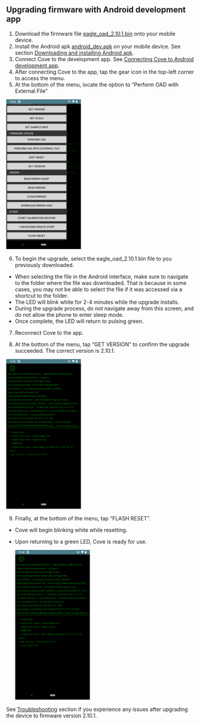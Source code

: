 ## Upgrading firmware with Android development app

1. Download the firmware file [eagle_oad_2.10.1.bin](../firmware/eagle_oad_2.10.1.bin) onto your mobile device.
2. Install the Android apk [android_dev.apk](../apk/android_dev.apk) on your mobile device. See section [Downloading and installing Android apk](download_install_apk.md).
3. Connect Cove to the development app. See [Connecting Cove to Android development app](connecting.md).
4. After connecting Cove to the app, tap the gear icon in the top-left corner to access the menu.
5. At the bottom of the menu, locate the option to “Perform OAD with External File”

  <img src="/images/flash_reset_version_oad.png" width="200" height="400">


6. To begin the upgrade, select the eagle_oad_2.10.1.bin file to you previously downloaded.
  - When selecting the file in the Android interface, make sure to navigate to the folder where the file was downloaded. That is because in some cases, you may not be able to select the file if it was accessed via a shortcut to the folder.
  - The LED will blink white for 2-4 minutes while the upgrade installs.
  - During the upgrade process, do not navigate away from this screen, and do not allow the phone to enter sleep mode.
  - Once complete, the LED will return to pulsing green.


7. Reconnect Cove to the app.

8. At the bottom of the menu, tap “GET VERSION” to confirm the upgrade succeeded.  The correct version is 2.10.1.

  <img src="/images/get_version.png" width="200" height="400">


9. Finally, at the bottom of the menu, tap “FLASH RESET”.
  - Cove will begin blinking white while resetting.  
  - Upon returning to a green LED, Cove is ready for use.

    <img src="/images/flash_reset.png" width="200" height="400">

See [Troubleshooting](troubleshooting.md) section if you experience any issues after upgrading the device to firmware version 2.10.1.

